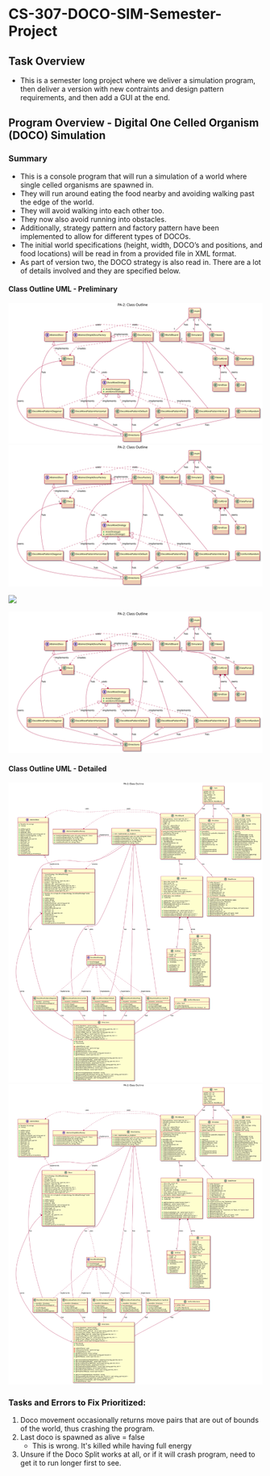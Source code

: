 # CS-307-DOCO-SIM-Semester-Project

## Task Overview

- This is a semester long project where we deliver a simulation program, then deliver a version with new contraints and design pattern requirements, and then add a GUI at the end.

## Program Overview - Digital One Celled Organism (DOCO) Simulation

### Summary

- This is a console program that will run a simulation of a world where single celled organisms are spawned in. 
- They will run around eating the food nearby and avoiding walking past the edge of the world. 
- They will avoid walking into each other too. 
- They now also avoid running into obstacles. 
- Additionally, strategy pattern and factory pattern have been implemented to allow for different types of DOCOs. 
- The initial world specifications (height, width, DOCO’s and positions, and food locations) will be read in from a provided file in XML format. 
- As part of version two, the DOCO strategy is also read in. There are a lot of details involved and they are specified below.

#### Class Outline UML - Preliminary 

![Alt text](ClassPrelimDiagramUML.svg)<img src="./ClassPrelimDiagramUML.svg">
<p><img src='//example.com/foo.svg'></p>
<p><img src='ClassPrelimDiagramUML.svg'></p>


#### Class Outline UML - Detailed

![Alt text](./ClassOutlineUML.svg)<img src="./ClassOutlineUML.svg">

### Tasks and Errors to Fix Prioritized:
1. Doco movement occasionally returns move pairs that are out of bounds of the world, thus crashing the program.
1. Last doco is spawned as alive = false
	- This is wrong. It's killed while having full energy
1. Unsure if the Doco Split works at all, or if it will crash program, need to get it to run longer first to see.

